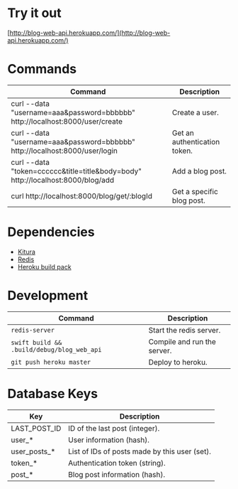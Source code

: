 # Try it out #

[http://blog-web-api.herokuapp.com/](http://blog-web-api.herokuapp.com/)

# Commands #

| Command | Description |
|---------|-------------|
| curl --data "username=aaa&password=bbbbbb" http://localhost:8000/user/create | Create a user. |
| curl --data "username=aaa&password=bbbbbb" http://localhost:8000/user/login | Get an authentication token. |
| curl --data "token=cccccc&title=title&body=body" http://localhost:8000/blog/add | Add a blog post. |
| curl http://localhost:8000/blog/get/:blogId | Get a specific blog post. |

# Dependencies #

- [Kitura](http://www.kitura.io/)
- [Redis](https://redis.io/)
- [Heroku build pack](https://github.com/kylef/heroku-buildpack-swift)

# Development #

| Command | Description |
|---------|-------------|
| `redis-server` | Start the redis server. |
| `swift build && .build/debug/blog_web_api` | Compile and run the server. |
| `git push heroku master` | Deploy to heroku. |

# Database Keys #

| Key | Description |
| ----|-------------|
| LAST_POST_ID | ID of the last post (integer). |
| user_* | User information (hash). |
| user_posts_* | List of IDs of posts made by this user (set). |
| token_* | Authentication token (string). |
| post_* | Blog post information (hash). |